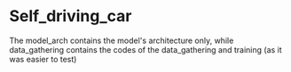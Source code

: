 # Self_driving_car

The model_arch contains the model's architecture only, while data_gathering contains the codes of the data_gathering and training (as it was easier to test)
